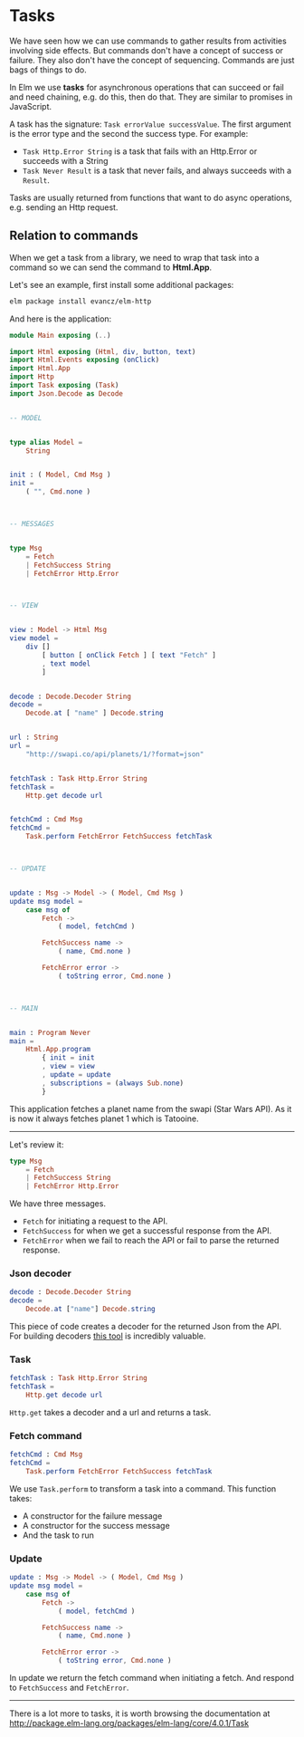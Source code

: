 # Tasks

We have seen how we can use commands to gather results from activities involving side effects. But commands don't have a concept of success or failure. They also don't have the concept of sequencing. Commands are just bags of things to do.

In Elm we use __tasks__ for asynchronous operations that can succeed or fail and need chaining, e.g. do this, then do that. They are similar to promises in JavaScript.

A task has the signature: `Task errorValue successValue`. The first argument is the error type and the second the success type. For example:

- `Task Http.Error String` is a task that fails with an Http.Error or succeeds with a String
- `Task Never Result` is a task that never fails, and always succeeds with a `Result`.

Tasks are usually returned from functions that want to do async operations, e.g. sending an Http request.

## Relation to commands

When we get a task from a library, we need to wrap that task into a command so we can send the command to __Html.App__.

Let's see an example, first install some additional packages:

```bash
elm package install evancz/elm-http
```

And here is the application:

```elm
module Main exposing (..)

import Html exposing (Html, div, button, text)
import Html.Events exposing (onClick)
import Html.App
import Http
import Task exposing (Task)
import Json.Decode as Decode


-- MODEL


type alias Model =
    String


init : ( Model, Cmd Msg )
init =
    ( "", Cmd.none )



-- MESSAGES


type Msg
    = Fetch
    | FetchSuccess String
    | FetchError Http.Error



-- VIEW


view : Model -> Html Msg
view model =
    div []
        [ button [ onClick Fetch ] [ text "Fetch" ]
        , text model
        ]


decode : Decode.Decoder String
decode =
    Decode.at [ "name" ] Decode.string


url : String
url =
    "http://swapi.co/api/planets/1/?format=json"


fetchTask : Task Http.Error String
fetchTask =
    Http.get decode url


fetchCmd : Cmd Msg
fetchCmd =
    Task.perform FetchError FetchSuccess fetchTask



-- UPDATE


update : Msg -> Model -> ( Model, Cmd Msg )
update msg model =
    case msg of
        Fetch ->
            ( model, fetchCmd )

        FetchSuccess name ->
            ( name, Cmd.none )

        FetchError error ->
            ( toString error, Cmd.none )



-- MAIN


main : Program Never
main =
    Html.App.program
        { init = init
        , view = view
        , update = update
        , subscriptions = (always Sub.none)
        }
```

This application fetches a planet name from the swapi (Star Wars API). As it is now it always fetches planet 1 which is Tatooine.

---

Let's review it:

```elm
type Msg
    = Fetch
    | FetchSuccess String
    | FetchError Http.Error
```

We have three messages.

- `Fetch` for initiating a request to the API.
- `FetchSuccess` for when we get a successful response from the API.
- `FetchError` when we fail to reach the API or fail to parse the returned response.

### Json decoder

```elm
decode : Decode.Decoder String
decode =
    Decode.at ["name"] Decode.string
```

This piece of code creates a decoder for the returned Json from the API. For building decoders [this tool](http://noredink.github.io/json-to-elm/) is incredibly valuable.

### Task

```elm
fetchTask : Task Http.Error String
fetchTask =
    Http.get decode url
```

`Http.get` takes a decoder and a url and returns a task.

### Fetch command

```elm
fetchCmd : Cmd Msg
fetchCmd =
    Task.perform FetchError FetchSuccess fetchTask
```

We use `Task.perform` to transform a task into a command. This function takes:

- A constructor for the failure message
- A constructor for the success message
- And the task to run

### Update

```elm
update : Msg -> Model -> ( Model, Cmd Msg )
update msg model =
    case msg of
        Fetch ->
            ( model, fetchCmd )

        FetchSuccess name ->
            ( name, Cmd.none )

        FetchError error ->
            ( toString error, Cmd.none )
```

In update we return the fetch command when initiating a fetch. And respond to `FetchSuccess` and `FetchError`.

---

There is a lot more to tasks, it is worth browsing the documentation at <http://package.elm-lang.org/packages/elm-lang/core/4.0.1/Task>
